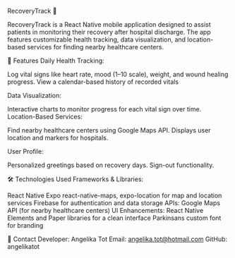 RecoveryTrack 📱

RecoveryTrack is a React Native mobile application designed to assist patients in monitoring their recovery after hospital discharge. The app features customizable health tracking, data visualization, and location-based services for finding nearby healthcare centers.

🚀 Features
Daily Health Tracking:

Log vital signs like heart rate, mood (1–10 scale), weight, and wound healing progress.
View a calendar-based history of recorded vitals

Data Visualization:

Interactive charts to monitor progress for each vital sign over time.
Location-Based Services:

Find nearby healthcare centers using Google Maps API.
Displays user location and markers for hospitals.

User Profile:

Personalized greetings based on recovery days.
Sign-out functionality.

🛠️ Technologies Used
Frameworks & Libraries:

React Native
Expo
react-native-maps, expo-location for map and location services
Firebase for authentication and data storage
APIs:
Google Maps API (for nearby healthcare centers)
UI Enhancements:
React Native Elements and Paper libraries for a clean interface
Parkinsans custom font for branding

📧 Contact
Developer: Angelika Tot
Email: angelika.tot@hotmail.com
GitHub: angelikatot
